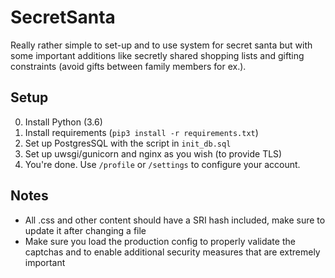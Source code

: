# SecretSanta
Really rather simple to set-up and to use system for secret santa but with some important additions like secretly shared
shopping lists and gifting constraints (avoid gifts between family members for ex.).

## Setup
0. Install Python (3.6)
1. Install requirements (`pip3 install -r requirements.txt`)
2. Set up PostgresSQL with the script in `init_db.sql`
3. Set up uwsgi/gunicorn and nginx as you wish (to provide TLS)
4. You're done. Use `/profile` or `/settings` to configure your account.

## Notes

* All .css and other content should have a SRI hash included, make sure to update it after changing a file
* Make sure you load the production config to properly validate the captchas and to enable additional security measures that are extremely important